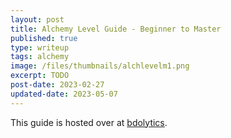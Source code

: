 ```yaml
---
layout: post
title: Alchemy Level Guide - Beginner to Master
published: true
type: writeup
tags: alchemy
image: /files/thumbnails/alchlevelm1.png
excerpt: TODO
post-date: 2023-02-27
updated-date: 2023-05-07
---
```


This guide is hosted over at [bdolytics](https://bdolytics.com/guides/alchemy-leveling-m1).